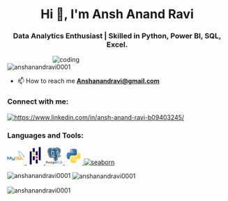 
<h1 align="center">Hi 👋, I'm Ansh Anand Ravi</h1>
<h3 align="center">Data Analytics Enthusiast | Skilled in Python, Power BI, SQL, Excel.</h3>
<img align="right" alt="coding" width="400" src=https://user-images.githubusercontent.com/55389276/140866485-8fb1c876-9a8f-4d6a-98dc-08c4981eaf70.gif>

<p align="left"> <img src="https://komarev.com/ghpvc/?username=anshanandravi0001&label=Profile%20views&color=0e75b6&style=flat" alt="anshanandravi0001" /> </p>

- 📫 How to reach me **Anshanandravi@gmail.com**

<h3 align="left">Connect with me:</h3>
<p align="left">
<a href="https://linkedin.com/in/https://www.linkedin.com/in/ansh-anand-ravi-b09403245/" target="blank"><img align="center" src="https://raw.githubusercontent.com/rahuldkjain/github-profile-readme-generator/master/src/images/icons/Social/linked-in-alt.svg" alt="https://www.linkedin.com/in/ansh-anand-ravi-b09403245/" height="30" width="40" /></a>
</p>

<h3 align="left">Languages and Tools:</h3>
<p align="left"> <a href="https://www.mysql.com/" target="_blank" rel="noreferrer"> <img src="https://raw.githubusercontent.com/devicons/devicon/master/icons/mysql/mysql-original-wordmark.svg" alt="mysql" width="40" height="40"/> </a> <a href="https://pandas.pydata.org/" target="_blank" rel="noreferrer"> <img src="https://raw.githubusercontent.com/devicons/devicon/2ae2a900d2f041da66e950e4d48052658d850630/icons/pandas/pandas-original.svg" alt="pandas" width="40" height="40"/> </a> <a href="https://www.postgresql.org" target="_blank" rel="noreferrer"> <img src="https://raw.githubusercontent.com/devicons/devicon/master/icons/postgresql/postgresql-original-wordmark.svg" alt="postgresql" width="40" height="40"/> </a> <a href="https://www.python.org" target="_blank" rel="noreferrer"> <img src="https://raw.githubusercontent.com/devicons/devicon/master/icons/python/python-original.svg" alt="python" width="40" height="40"/> </a> <a href="https://seaborn.pydata.org/" target="_blank" rel="noreferrer"> <img src="https://seaborn.pydata.org/_images/logo-mark-lightbg.svg" alt="seaborn" width="40" height="40"/> </a> </p>

<p><img align="left" src="https://github-readme-stats.vercel.app/api/top-langs?username=anshanandravi0001&show_icons=true&locale=en&layout=compact" alt="anshanandravi0001" /></p>

<p>&nbsp;<img align="center" src="https://github-readme-stats.vercel.app/api?username=anshanandravi0001&show_icons=true&locale=en" alt="anshanandravi0001" /></p>

<p><img align="center" src="https://github-readme-streak-stats.herokuapp.com/?user=anshanandravi0001&" alt="anshanandravi0001" /></p>
